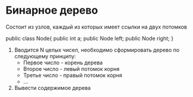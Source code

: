 # Бинарное дерево

Состоит из узлов, каждый из которых имеет ссылки на двух потомков

public class Node{
    public int a;
    public Node left;
    public Node right;
}

1. Вводится N целых чисел, необходимо сформировать дерево
по следующему принципу:
    - Первое число - корень дерева
    - Второе число - левый потомок корня
    - Третье число - правый потомок корня
    - ...
2. Вывести содержимое дерева
    